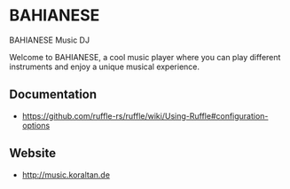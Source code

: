 # BAHIANESE
BAHIANESE Music DJ

Welcome to BAHIANESE, a cool music player where you can play different instruments and enjoy a unique musical experience.

## Documentation
- https://github.com/ruffle-rs/ruffle/wiki/Using-Ruffle#configuration-options

## Website

- http://music.koraltan.de
